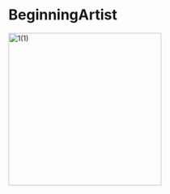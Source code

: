 # BeginningArtist
<img width="302" alt="1(1)" src="https://user-images.githubusercontent.com/123885099/230732333-539e82f8-791b-41e8-b847-3a9b90813041.png">
